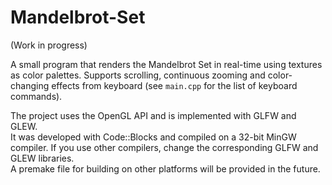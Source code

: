 # Mandelbrot-Set
(Work in progress)

A small program that renders the Mandelbrot Set in real-time using textures as color palettes. Supports scrolling, continuous zooming and color-changing effects from keyboard (see `main.cpp` for the list of keyboard commands).

The project uses the OpenGL API and is implemented with GLFW and GLEW. <br>
It was developed with Code::Blocks and compiled on a 32-bit MinGW compiler. If you use other compilers, change the corresponding GLFW and GLEW libraries. <br>
A premake file for building on other platforms will be provided in the future.
